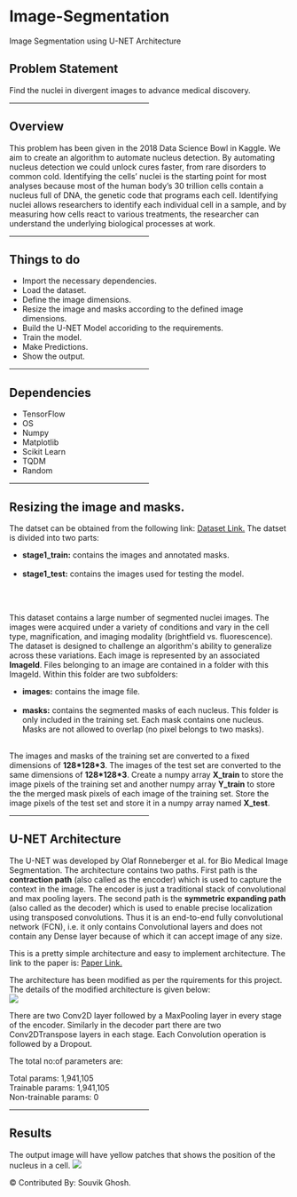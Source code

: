 # Image-Segmentation
Image Segmentation using U-NET Architecture

<h2>Problem Statement</h2>
<p>Find the nuclei in divergent images to advance medical discovery.</p>

<hr style="width:50%; text-align:left; margin-left:0">

<h2>Overview</h2>
<p>This problem has been given in the 2018 Data Science Bowl in Kaggle. We aim to create an algorithm to automate nucleus detection. By automating nucleus detection we could unlock cures faster, from rare disorders to common cold. Identifying the cells’ nuclei is the starting point for most analyses because most of the human body’s 30 trillion cells contain a nucleus full of DNA, the genetic code that programs each cell. Identifying nuclei allows researchers to identify each individual cell in a sample, and by measuring how cells react to various treatments, the researcher can understand the underlying biological processes at work.</p>

<hr style="width:50%; text-align:left; margin-left:0">

<h2>Things to do</h2>
<ul>
  <li>Import the necessary dependencies.</li>
  <li>Load the dataset.</li>
  <li>Define the image dimensions.</li> 
  <li>Resize the image and masks according to the defined image dimensions.</li>
  <li>Build the U-NET Model accoriding to the requirements.</li>
  <li>Train the model.</li>
  <li>Make Predictions.</li>
  <li>Show the output.</li>
 </ul>
 
 <hr style="width:50%; text-align:left; margin-left:0">
 
 <h2>Dependencies</h2>
 <ul>
  <li>TensorFlow</li>
  <li>OS</li>
  <li>Numpy</li>
  <li>Matplotlib</li>
  <li>Scikit Learn</li>
  <li>TQDM</li>
  <li>Random</li>
 </ul>
 
 <hr style="width:50%; text-align:left; margin-left:0">
 
 <h2>Resizing the image and masks.</h2> 
 <p>The datset can be obtained from the following link: <a href="https://www.kaggle.com/c/data-science-bowl-2018/data">Dataset Link.</a>
  The datset is divided into two parts:<br>
  <ul>
    <li><b>stage1_train:</b> contains the images and annotated masks.</li><br>
    <li><b>stage1_test:</b> contains the images used for testing the model.</li><br>
  </ul></p>
  <br>
  <p>This dataset contains a large number of segmented nuclei images. The images were acquired under a variety of conditions and vary in     the cell type, magnification, and imaging modality (brightfield vs. fluorescence). The dataset is designed to challenge an               algorithm's ability to generalize across these variations. Each image is represented by an associated <b>ImageId</b>. Files             belonging to an image are contained in a folder with this ImageId. Within this folder are two subfolders: <br>
  <ul>
    <li><b>images:</b> contains the image file.</li><br>
    <li><b>masks:</b> contains the segmented masks of each nucleus. This folder is only included in the training set. Each mask contains      one nucleus. Masks are not allowed to overlap (no pixel belongs to two masks).</li><br>
  </ul></p>
  <p>The images and masks of the training set are converted to a fixed dimensions of <b>128*128*3</b>. The images of the test set are converted      to the same dimensions of <b>128*128*3</b>. Create a numpy array <b>X_train</b> to store the image pixels of the training set and another      numpy array <b>Y_train</b> to store the the merged mask pixels of each image of the training set. Store the image pixels of the          test set and store it in a numpy array named <b>X_test</b>.</p>
  
   <hr style="width:50%; text-align:left; margin-left:0">
   
  <h2>U-NET Architecture</h2>
  <p>The U-NET was developed by Olaf Ronneberger et al. for Bio Medical Image Segmentation. The architecture contains two paths. First path is the <b>contraction path</b> (also called as the encoder) which is used to capture the context in the image. The encoder is just a traditional stack of convolutional and max pooling layers. The second path is the <b>symmetric expanding path</b> (also called as the decoder) which is used to enable precise localization using transposed convolutions. Thus it is an end-to-end fully convolutional network (FCN), i.e. it only contains Convolutional layers and does not contain any Dense layer because of which it can accept image of any size.</p>
  
  <p>This is a pretty simple architecture and easy to implement architecture. The link to the paper is: <a href="https://arxiv.org/pdf/1505.04597.pdf">Paper Link.</a>
  
  <p> The architecture has been modified as per the rquirements for this project. The details of the modified architecture is given below: <br>
  <img src = "https://user-images.githubusercontent.com/35571958/80313619-9c80ee80-8809-11ea-9f3a-c165077175ce.png"></img>
  <p>There are two Conv2D layer followed by a MaxPooling layer in every stage of the encoder. Similarly in the decoder part there are two Conv2DTranspose layers in each stage. Each Convolution operation is followed by a Dropout. 
  
The total no:of parameters are: 

Total params: 1,941,105<br>
Trainable params: 1,941,105<br>
Non-trainable params: 0 </p>

  <hr style="width:50%; text-align:left; margin-left:0">
  
  <h2>Results</h2>
  <p>The output image will have yellow patches that shows the position of the nucleus in a cell.
  <img src = "https://user-images.githubusercontent.com/35571958/80315432-24b8c100-8815-11ea-8196-7f944f05b071.png"></img>
  
  <p>&#169; Contributed By: Souvik Ghosh. </p>


 
  
